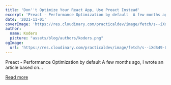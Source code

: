 ```yaml
---
title: 'Don''t Optimize Your React App, Use Preact Instead'
excerpt: 'Preact - Performance Optimization by default  A few months ago, I wrote an article based on...'
date: '2021-11-01'
coverImage: 'https://res.cloudinary.com/practicaldev/image/fetch/s--iXdS49-U--/c_imagga_scale,f_auto,fl_progressive,h_420,q_auto,w_1000/https://dev-to-uploads.s3.amazonaws.com/uploads/articles/mm5uqgq9eej1l4x8wchd.png'
author:
  name: Koders
  picture: "assets/blog/authors/koders.png"
ogImage:
  url: 'https://res.cloudinary.com/practicaldev/image/fetch/s--iXdS49-U--/c_imagga_scale,f_auto,fl_progressive,h_420,q_auto,w_1000/https://dev-to-uploads.s3.amazonaws.com/uploads/articles/mm5uqgq9eej1l4x8wchd.png'
---
```


Preact - Performance Optimization by default  A few months ago, I wrote an article based on...

[Read more](https://dev.to/nilanth/dont-optimize-your-react-app-use-preact-instead-30og)

